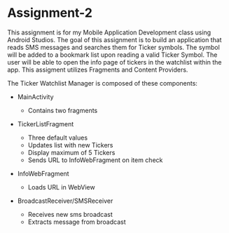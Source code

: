 # Assignment-2
This assignment is for my Mobile Application Development class using Android Studios. 
The goal of this assignment is to build an application that reads SMS messages and searches them for Ticker symbols. 
The symbol will be added to a bookmark list upon reading a valid Ticker Symbol. 
The user will be able to open the info page of tickers in the watchlist within the app.
This assigment utilizes Fragments and Content Providers.

The Ticker Watchlist Manager is composed of these components:

  - MainActivity
    - Contains two fragments
    
  - TickerListFragment
    - Three default values
    - Updates list with new Tickers
    - Display maximum of 5 Tickers
    - Sends URL to InfoWebFragment on item check
    
  - InfoWebFragment
    - Loads URL in WebView
    
  - BroadcastReceiver/SMSReceiver
    - Receives new sms broadcast
    - Extracts message from broadcast
  
